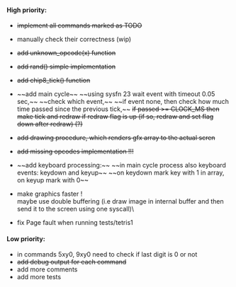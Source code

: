 #### High priority:
- ~~implement all commands marked as TODO~~
- manually check their correctness (wip)
- ~~add unknown_opcode(x) function~~
- ~~add rand() simple implementation~~
- ~~add chip8_tick() function~~
- ~~add main cycle\~~
  ~~using sysfn 23 wait event with timeout 0.05 sec,\~~
  ~~check which event,\~~
  ~~if event none, then check how much time passed since the previous tick,\~~
  ~~if passed >= CLOCK_MS then make tick and redraw if redraw flag is up (if so, redraw and set flag down after redraw) (?)~~
- ~~add drawing procedure, which renders gfx array to the actual scren~~
- ~~add missing opcodes implementation !!!~~
- ~~add keyboard processing:\~~
  ~~in main cycle process also keyboard events: keydown and keyup\~~
  ~~on keydown mark key with 1 in array, on keyup mark with 0\~~

- make graphics faster !\
  maybe use double buffering (i.e draw image in internal buffer and then send it to the screen using one syscall)\

- fix Page fault when running tests/tetris1


#### Low priority:
- in commands 5xy0, 9xy0 need to check if last digit is 0 or not
- ~~add debug output for each command~~
- add more comments
- add more tests
